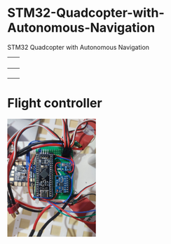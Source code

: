 # STM32-Quadcopter-with-Autonomous-Navigation
STM32 Quadcopter with Autonomous Navigation 


| <img src=""  width=60%> | <img src=""  width=60%> |
| --------------------------- | --------------------------- |
| <img src=""  width=60%>       | <img src=""  width=60%> |


#  Flight controller
<p>
  <img src="IMAGES/IMG_20250222_200021.jpg" width=40%>
</p>
